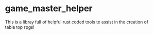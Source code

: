# game_master_helper
This is a libray full of helpful rust coded tools to assist in the creation of table top rpgs!
